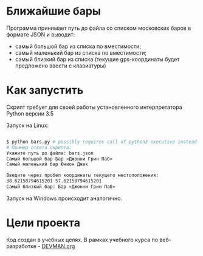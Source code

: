 # Ближайшие бары

Программа принимает путь до файла со списком московских баров в формате JSON и выводит:
* самый большой бар из списка по вместимости;
* самый маленький бар из списка по вместимости;
* самый близкий бар из списка (текущие gps-координаты будет предложено ввести с клавиатуры)

# Как запустить

Скрипт требует для своей работы установленного интерпретатора Python версии 3.5

Запуск на Linux:

```bash

$ python bars.py # possibly requires call of python3 executive instead of just python
# Пример ответа скрипта:
Укажите путь до файла: bars.json
Самый большой бар Бар «Джонни Грин Паб»
Самый маленький бар Юнион Джек

Введите через пробел координаты текущего местоположения: 
38.62158794615201 57.62158794615201
Самый близкий бар: Бар «Джонни Грин Паб»

```

Запуск на Windows происходит аналогично.

# Цели проекта

Код создан в учебных целях. В рамках учебного курса по веб-разработке - [DEVMAN.org](https://devman.org)
